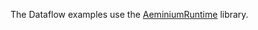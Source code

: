 The Dataflow examples use the [AeminiumRuntime](https://github.com/AEminium/AeminiumRuntime) library.
